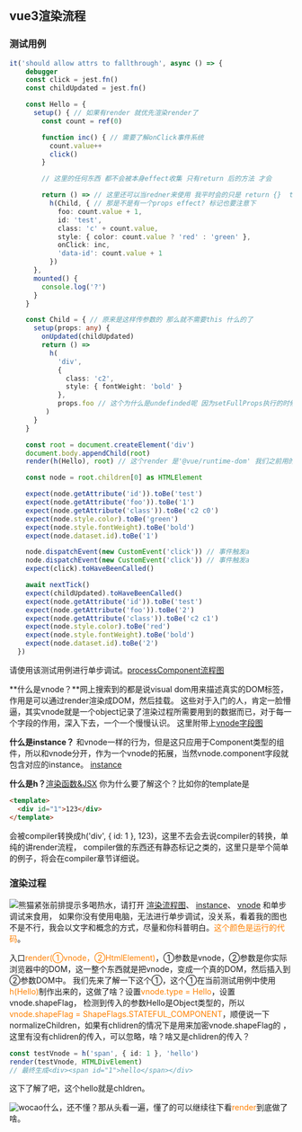 ## vue3渲染流程
### 测试用例
```typescript
it('should allow attrs to fallthrough', async () => {
    debugger
    const click = jest.fn()
    const childUpdated = jest.fn()

    const Hello = {
      setup() { // 如果有render 就优先渲染render了
        const count = ref(0)

        function inc() { // 需要了解onClick事件系统
          count.value++
          click()
        }

        // 这里的任何东西 都不会被本身effect收集 只有return 后的方法 才会

        return () => // 这里还可以当redner来使用 我平时会的只是 return {}  template所需要的事件或属性 所以是检查function 还是 object来判断的吧
          h(Child, { // 那是不是有一个props effect? 标记也要注意下
            foo: count.value + 1,
            id: 'test',
            class: 'c' + count.value,
            style: { color: count.value ? 'red' : 'green' },
            onClick: inc,
            'data-id': count.value + 1
          })
      },
      mounted() {
        console.log('?')
      }
    }

    const Child = { // 原来是这样传参数的 那么就不需要this 什么的了
      setup(props: any) {
        onUpdated(childUpdated)
        return () =>
          h(
            'div',
            {
              class: 'c2',
              style: { fontWeight: 'bold' }
            },
            props.foo // 这个为什么是undefinded呢 因为setFullProps执行的时候，判断到的赋值Props方式为attrs，所以instance.props为空
         )
      }
    }

    const root = document.createElement('div')
    document.body.appendChild(root)
    render(h(Hello), root) // 这个render 是'@vue/runtime-dom' 我们之前用的 是'@vue/runtime-test' 里面的 测试用的... 但是区别不一样的就是 会不会初始化而已

    const node = root.children[0] as HTMLElement

    expect(node.getAttribute('id')).toBe('test')
    expect(node.getAttribute('foo')).toBe('1')
    expect(node.getAttribute('class')).toBe('c2 c0')
    expect(node.style.color).toBe('green')
    expect(node.style.fontWeight).toBe('bold')
    expect(node.dataset.id).toBe('1')

    node.dispatchEvent(new CustomEvent('click')) // 事件触发a
    node.dispatchEvent(new CustomEvent('click')) // 事件触发a
    expect(click).toHaveBeenCalled()

    await nextTick()
    expect(childUpdated).toHaveBeenCalled()
    expect(node.getAttribute('id')).toBe('test')
    expect(node.getAttribute('foo')).toBe('2')
    expect(node.getAttribute('class')).toBe('c2 c1')
    expect(node.style.color).toBe('red')
    expect(node.style.fontWeight).toBe('bold')
    expect(node.dataset.id).toBe('2')
  })
```
请使用该测试用例进行单步调试。[processComponent流程图](https://www.processon.com/view/link/5f85c9321e085307a0892f7e)

**什么是vnode？**网上搜索到的都是说visual dom用来描述真实的DOM标签，作用是可以通过render渲染成DOM，然后挂载。
这些对于入门的人，肯定一脸懵逼，其实vnode就是一个object记录了渲染过程所需要用到的数据而已，对于每一个字段的作用，深入下去，一个一个慢慢认识。
这里附带上[vnode字段图](https://www.processon.com/view/link/5f963f37f346fb06e1ec35b2)

**什么是instance？**
和vnode一样的行为，但是这只应用于Component类型的组件，所以和vnode分开，作为一个vnode的拓展，当然vnode.component字段就包含对应的instance。
[instance](https://www.processon.com/view/link/5f963f5fe401fd06fda22681)

**什么是h？**[渲染函数&JSX](https://cn.vuejs.org/v2/guide/render-function.html)
你为什么要了解这个？比如你的template是
```html
<template>
  <div id="1">123</div>
</template>
```  
会被compiler转换成h('div', { id: 1 }, 123)，这里不去会去说compiler的转换，单纯的讲render流程，
compiler做的东西还有静态标记之类的，这里只是举个简单的例子，将会在compiler章节详细说。

### 渲染过程
![熊猫紧张](https://res.psy-1.com/Fr9pcXuMBigc_ofuRmebvi-XsUx_)前排提示多喝热水，请打开
[渲染流程图](https://www.processon.com/view/link/5f85c9321e085307a0892f7e)、
[instance](https://www.processon.com/view/link/5f963f5fe401fd06fda22681)、
[vnode](https://www.processon.com/view/link/5f963f37f346fb06e1ec35b2)
和单步调试来食用，
如果你没有使用电脑，无法进行单步调试，没关系，看着我的图也不是不行，我会以文字和概念的方式，尽量和你科普明白。<font color=#ff8000>这个颜色是运行的代码</font>。

入口<font color=#ff8000>render(①vnode，②HtmlElement)</font>，①参数是vnode，②参数是你实际浏览器中的DOM，这一整个东西就是把vnode，变成一个真的DOM，然后插入到②参数DOM中。
我们先来了解一下这个①，这个①在当前测试用例中使用<font color=#ff8000>h(Hello)</font>制作出来的，这做了啥？设置<font color=#ff8000>vnode.type = Hello</font>，设置vnode.shapeFlag，
检测到传入的参数Hello是Object类型的，所以<font color=#ff8000>vnode.shapeFlag = ShapeFlags.STATEFUL_COMPONENT</font>，顺便说一下normalizeChildren，如果有chlidren的情况下是用来加密vnode.shapeFlag的
，这里有没有chlidren的传入，可以忽略，啥？啥又是chlidren的传入？
```typescript
const testVnode = h('span', { id: 1 }, 'hello')
render(testVnode, HTMLDivElement) 
// 最终生成<div><span id="1">hello</span></div>
```
这下了解了吧，这个hello就是chldren。

![wocao](https://res.psy-1.com/FimJsXIrCCMb7NhhduJbEBUPD2tF)什么，还不懂？那从头看一遍，懂了的可以继续往下看<font color=#ff8000>render</font>到底做了啥。
